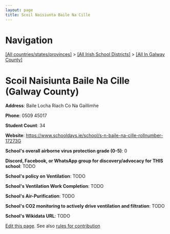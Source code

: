 ```yaml
---
layout: page
title: Scoil Naisiunta Baile Na Cille
---
```

# Navigation

[[All countries/states/provinces]](../../..) > [[All Irish School Districts]](../..) > [[All In Galway County]](..)

# Scoil Naisiunta Baile Na Cille (Galway County)

**Address**: Baile Locha Riach Co Na Gaillimhe

**Phone**: 0509 45017

**Student Count**: 34

**Website**: <https://www.schooldays.ie/school/s-n-baile-na-cille-rollnumber-17273G>

**School's overall airborne virus protection grade (0-5)**: 0

**Discord, Facebook, or WhatsApp group for discovery/advocacy for THIS school**: TODO

**School's policy on Ventilation**: TODO

**School's Ventilation Work Completion**: TODO

**School's Air-Purification**: TODO

**School's CO2 monitoring to actively drive ventilation and filtration**: TODO

**School's Wikidata URL**: TODO


[Edit this page](https://github.com/ventilate-schools/Ireland/edit/main/./Galway_County/Scoil_Naisiunta_Baile_Na_Cille.md). See also [rules for contribution](../../../contribution-rules/)